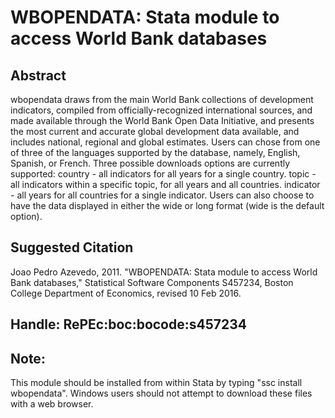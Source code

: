 # WBOPENDATA: Stata module to access World Bank databases

## Abstract
wbopendata draws from the main World Bank collections of development indicators, compiled from officially-recognized international sources, and made available through the World Bank Open Data Initiative, and presents the most current and accurate global development data available, and includes national, regional and global estimates. Users can chose from one of three of the languages supported by the database, namely, English, Spanish, or French. Three possible downloads options are currently supported: country - all indicators for all years for a single country. topic - all indicators within a specific topic, for all years and all countries. indicator - all years for all countries for a single indicator. Users can also choose to have the data displayed in either the wide or long format (wide is the default option).

## Suggested Citation
Joao Pedro Azevedo, 2011. "WBOPENDATA: Stata module to access World Bank databases," Statistical Software Components S457234, Boston College Department of Economics, revised 10 Feb 2016.

## Handle: RePEc:boc:bocode:s457234 

## Note: 
This module should be installed from within Stata by typing "ssc install wbopendata". Windows users should not attempt to download these files with a web browser.